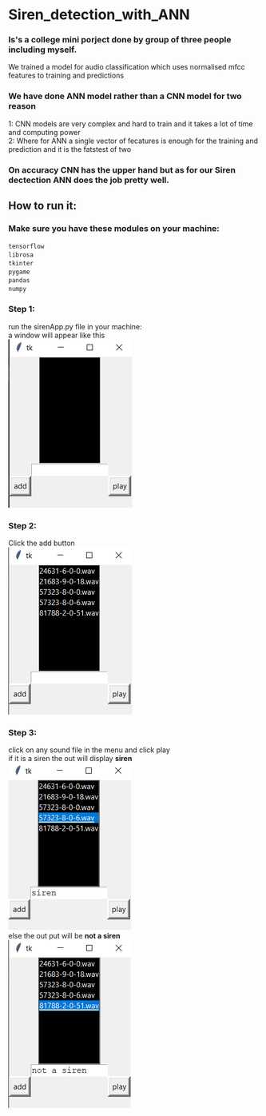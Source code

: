 # Siren_detection_with_ANN

### Is's a college mini porject done by group of three people including myself.

We trained a model for audio classification which uses normalised mfcc features to training and predictions

### We have done ANN model rather than a CNN model for two reason
  1: CNN models are very complex and hard to train and it takes a lot of time and computing power <br>
  2: Where for ANN a single vector of fecatures is enough for the training and prediction and it is the fatstest of two 


### On accuracy CNN has the upper hand but as for our Siren dectection ANN does the job pretty well.

## How to run it:

### Make sure you have these modules on your machine:

`tensorflow` <br>
`librosa` <br>
`tkinter` <br>
`pygame` <br>
`pandas` <br>
`numpy` <br>

### Step 1:
run the sirenApp.py file in your machine: <br>
a window will appear like this <br>
![intial window](./img/empty.png) <br>

### Step 2: <br>
Click the add button <br>
![after add button](./img/add.png) <br>
### Step 3: <br>
click on any sound file in the menu and click play <br>
if it is a siren the out will display **siren** <br>
![siren](./img/play_siren.png) <br>
else the out put will be **not a siren** <br>
![not a siren](./img/play_no_siren.png) <br>
